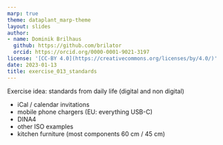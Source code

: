 ```yaml
---
marp: true
theme: dataplant_marp-theme
layout: slides
author:
- name: Dominik Brilhaus
  github: https://github.com/brilator
  orcid: https://orcid.org/0000-0001-9021-3197
license: '[CC-BY 4.0](https://creativecommons.org/licenses/by/4.0/)'
date: 2023-01-13
title: exercise_013_standards
---
```


Exercise idea: standards from daily life (digital and non digital)
  - iCal / calendar invitations
  - mobile phone chargers (EU: everything USB-C)
  - DINA4
  - other ISO examples
  - kitchen furniture (most components 60 cm / 45 cm)
